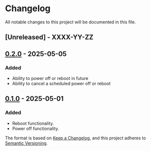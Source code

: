 # Changelog

All notable changes to this project will be documented in this file.

## [Unreleased] - XXXX-YY-ZZ

## [0.2.0] - 2025-05-05

### Added

- Ability to power off or reboot in future
- Ability to cancel a scheduled power off or reboot

## [0.1.0] - 2025-05-01

### Added

- Reboot functionality.
- Power off functionality.

The format is based on [Keep a Changelog](https://keepachangelog.com/en/1.1.0/),
and this project adheres to [Semantic Versioning](https://semver.org/spec/v2.0.0.html).

[0.2.0]: https://github.com/omid/powe_rs/compare/v0.1.0...v0.2.0
[0.1.0]: <https://github.com/omid/powe_rs/releases/tag/v0.1.0>

